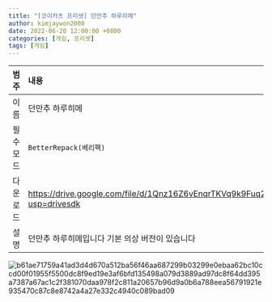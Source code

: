 ```yaml
---
title: "[코이카츠 프리셋] 던만추 하루히메"
author: kimjaywon2000
date: 2022-06-20 12:00:00 +0800
categories: [게임, 프리셋]
tags: [게임]
---
```


| 범주             | 내용            |
|:----------------|:---------------|
| 이름             | 던만추 하루히메  |
| 필수 모드         | `BetterRepack(베리팩)`       |
| 다운로드          | <https://drive.google.com/file/d/1Qnz16Z6vEnqrTKVq9k9Fuq2TNkqUgCeH/view?usp=drivesdk>  |
| 설명             | 던만추 하루히메입니다 기본 의상 버전이 있습니다  |

![b61ae71759a41ad3d4d670a512ba56f46aa687299b03299e0ebaa62bc10ccd00f01955f5500dc8f9ed19e3af6bfd135498a079d3889ad97dc8f64dd395a7387a67ac1c2f381070daa978f2c811a20657b96d9a0b6a788eea56791921e935470c87c8e8742a4a27e332c4940c089bad09](https://user-images.githubusercontent.com/76558033/175522572-de2a00e4-0779-4a71-aeb7-72ef47630b0e.png)

